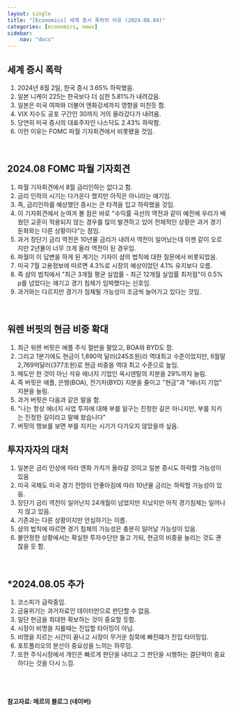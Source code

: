 ```yaml
---
layout: single
title: "[Economics] 세계 증시 폭락의 이유 (2024.08.04)"
categories: [economics, news]
sidebar:
    nav: "docs"
---
```


## 세계 증시 폭락
1. 2024년 8월 2일, 한국 증시 3.65% 하락했음.
1. 일본 니케이 225는 한국보다 더 심한 5.81%가 내려갔음.
1. 일본은 미국 여파와 더불어 엔화강세까지 영향을 미친듯 함.
1. VIX 지수도 공포 구간인 30까지 거의 올라갔다가 내려옴.
1. 당연히 미국 증시의 대표주자인 나스닥도 2.43% 하락함.
1. 이런 이유는 FOMC 파월 기자회견에서 비롯됐을 것임.

<br/>

## 2024.08 FOMC 파월 기자회견
1. 파월 기자회견에서 8월 금리인하는 없다고 함.
1. 금리 인하의 시기는 다가온다 했지만 아직은 아니라는 얘기임.
1. 즉, 금리인하를 예상했던 증시는 큰 타격을 입고 하락했을 것임.
1. 이 기자회견에서 눈여겨 볼 점은 바로 "수익률 곡선의 역전과 같이 예전에 우리가 배웠던 교훈이 적용되지 않는 경우를 많이 발견하고 있어 전체적인 상황은 과거 경기 둔화와는 다른 상황이다"는 점임.
1. 과거 장단기 금리 역전은 10년물 금리가 내려서 역전이 일어났는데 이젠 같이 오르지만 2년물이 너무 크게 올라 역전이 된 경우임.
1. 파월이 이 답변을 하게 된 계기는 기자이 샴의 법칙에 대한 질문에서 비롯되었음.
1. 미국 7월 고용정보에 따르면 4.3%로 시장의 예상이었던 4.1% 유지보다 오름.
1. 즉 샴의 법칙에서 "최근 3개월 평균 실업률 - 최근 12개월 실업률 최저점"이 0.5% p를 넘었다는 얘기고 경기 침체가 임박했다는 신호임.
1. 과거와는 다르지만 경기가 침체될 가능성이 조금씩 늘어가고 있다는 것임.

<br/>

## 워렌 버핏의 현금 비중 확대
1. 최근 워렌 버핏은 애플 주식 절반을 팔았고, BOA와 BYD도 팜.
1. 그리고 1분기에도 현금이 1,890억 달러(245조원)라 역대최고 수준이었지만, 6월말 2,769억달러(377조원)로 현금 비중을 역대 최고 수준으로 높임.
1. 매도만 한 것이 아닌 석유 에너지 기업인 옥시덴탈의 지분을 29%까지 늘림.
1. 즉 버핏은 애플, 은행(BOA), 전기차(BYD) 지분을 줄이고 "현금"과 "에너지 기업" 지분을 늘림.
1. 과거 버핏은 다음과 같은 말을 함.
1. "나는 항상 에너지 사업 투자에 대해 부를 일구는 진정한 길은 아니지만, 부를 지키는 진정한 길이라고 말해 왔습니다"
1. 버핏의 행보를 보면 부를 지키는 시기가 다가오지 않았을까 싶음.    


## 투자자자의 대처
1. 일본은 금리 인상에 따라 엔화 가치가 올라갈 것이고 일본 증시도 하락할 가능성이 있음
1. 미국 국채도 미국 경기 전망이 안좋아짐에 따라 10년물 금리는 하락할 가능성이 있음.
1. 장단기 금리 역전이 일어난지 24개월이 넘었지만 지났지만 아직 경기침체는 일어나지 않고 있음.
1. 기존과는 다른 상황이지만 안심하기는 이름.
1. 샴의 법칙에 따르면 경기 침체의 가능성은 충분히 일어날 가능성이 있음.
1. 불안정한 상황에서는 확실한 투자수단만 들고 가되, 현금의 비중을 늘리는 것도 괜찮을 듯 함.

<br/>

## *2024.08.05 추가
1. 코스피가 급락중임.
1. 금융위기는 과거자료인 데이터만으로 판단할 수 없음.
1. 일단 현금을 최대한 확보하는 것이 중요할 듯함.
1. 시장이 비명을 지를때는 진입할 타이밍이 아님.
1. 비명을 지르는 시간이 끝나고 시장이 무거운 침묵에 빠진떄가 진입 타이밍임.
1. 포트폴리오의 분산이 중요성을 느끼는 하루임.
1. 또한 주식시장에서 개인은 빠르게 판단을 내리고 그 판단을 시행하는 결단력이 중요하다는 것을 다시 느낌.


<br/>
<br/>

#### 참고자료: 메르의 블로그 (네이버) 